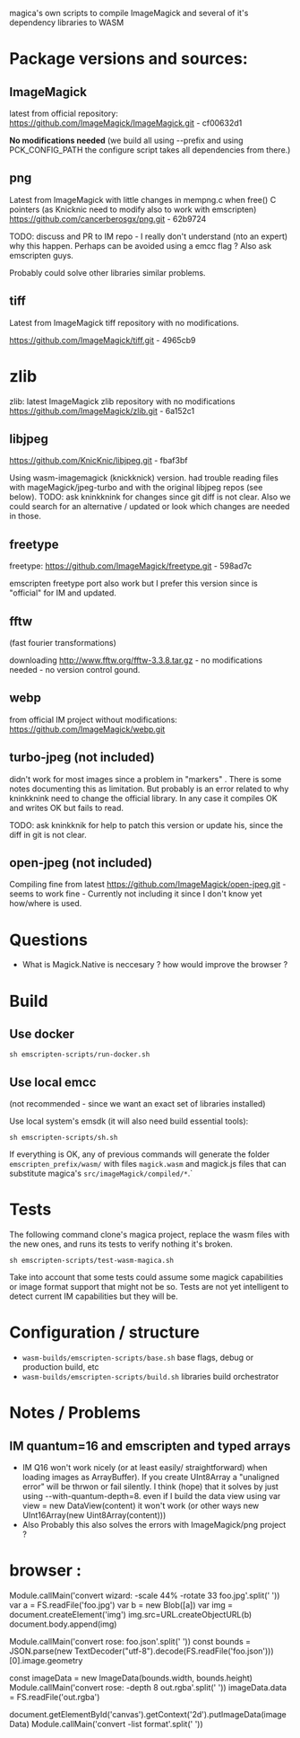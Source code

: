magica's own scripts to compile ImageMagick and several of it's dependency libraries to WASM

# Package versions and sources:

## ImageMagick

latest from official repository:  https://github.com/ImageMagick/ImageMagick.git - cf00632d1

**No modifications needed** (we build all using --prefix and using PCK_CONFIG_PATH the configure script takes all dependencies from there.)

## png

Latest from ImageMagick with little changes in mempng.c when free() C pointers (as Knicknic need to modify also to work with emscripten) https://github.com/cancerberosgx/png.git - 62b9724

TODO: discuss and PR to IM repo - I really don't understand (nto an expert) why this happen. Perhaps can be avoided using a emcc flag ? Also ask emscripten guys. 

Probably could solve other libraries similar problems.

## tiff

Latest from ImageMagick tiff repository with no modifications. 
 
https://github.com/ImageMagick/tiff.git - 4965cb9

# zlib 

zlib: latest ImageMagick zlib repository with no modifications
https://github.com/ImageMagick/zlib.git - 6a152c1

## libjpeg

https://github.com/KnicKnic/libjpeg.git - fbaf3bf 

Using wasm-imagemagick (knickknick) version. had trouble reading files with mageMagick/jpeg-turbo and with the original libjpeg repos (see below). TODO: ask kninkknink for changes since git diff is not clear. Also we could search for an alternative / updated or look which changes are needed in those.

## freetype

freetype: https://github.com/ImageMagick/freetype.git - 598ad7c

emscripten freetype port also work but I prefer this version since is "official" for IM and updated.

## fftw

(fast fourier transformations)

downloading http://www.fftw.org/fftw-3.3.8.tar.gz - no modifications needed - no version control gound.

## webp

from official IM project without modifications: https://github.com/ImageMagick/webp.git

## turbo-jpeg (not included)

didn't work for most images since a problem in "markers" . There is some notes documenting this as limitation. But probably is an error related to why kninkknink need to change the official library. In any case it compiles OK and writes OK but fails to read. 

TODO: ask kninkknik for help to patch this version or update his, since the diff in git is not clear.

## open-jpeg (not included)

Compiling fine from latest https://github.com/ImageMagick/open-jpeg.git  - seems to work fine - Currently not including it since I don't know yet how/where is used. 


# Questions

 * What is Magick.Native is neccesary ? how would improve the browser ?

# Build

## Use docker

```
sh emscripten-scripts/run-docker.sh
```

## Use local emcc

(not recommended - since we want an exact set of libraries installed)

Use local system's emsdk (it will also need build essential tools):

```
sh emscripten-scripts/sh.sh
```

If everything is OK, any of previous commands will generate the folder `emscripten_prefix/wasm/` with files `magick.wasm` and magick.js files that can substitute magica's `src/imageMagick/compiled/*`.`

# Tests

The following command clone's magica project, replace the wasm files with the new ones, and runs its tests to verify nothing it's broken.

```
sh emscripten-scripts/test-wasm-magica.sh
```

Take into account that some tests could assume some magick capabilities or image format support that might not be so. Tests are not yet intelligent to detect current IM capabilities but they will be.

# Configuration / structure

 * `wasm-builds/emscripten-scripts/base.sh` base flags, debug or production build, etc
 * `wasm-builds/emscripten-scripts/build.sh` libraries build orchestrator


# Notes / Problems

## IM quantum=16 and emscripten and typed arrays
 * IM Q16 won't work nicely (or at least easily/ straightforward) when loading images as ArrayBuffer). If you create UInt8Array a "unaligned error" will be thrwon or fail silently. I think (hope) that it solves by just using  --with-quantum-depth=8. 
 even if I build the data view using   var view = new DataView(content) it won't work (or other ways new UInt16Array(new Uint8Array(content)))
 *  Also Probably this also solves the errors with ImageMagick/png project ?




# browser :


Module.callMain('convert wizard: -scale 44% -rotate 33 foo.jpg'.split(' '))
var a = FS.readFile('foo.jpg')
var b = new Blob([a])
var img = document.createElement('img')
img.src=URL.createObjectURL(b)
document.body.append(img)

Module.callMain('convert rose: foo.json'.split(' '))
const bounds = JSON.parse(new TextDecoder("utf-8").decode(FS.readFile('foo.json')))[0].image.geometry

const imageData = new ImageData(bounds.width, bounds.height)
Module.callMain('convert rose: -depth 8 out.rgba'.split(' '))
imageData.data = FS.readFile('out.rgba')

document.getElementById('canvas').getContext('2d').putImageData(imageData)
Module.callMain('convert -list format'.split(' '))
